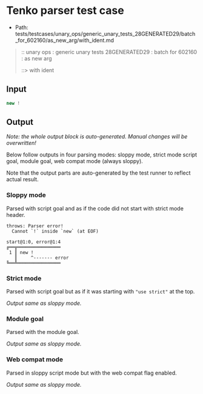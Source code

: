 # Tenko parser test case

- Path: tests/testcases/unary_ops/generic_unary_tests_28GENERATED29/batch_for_602160/as_new_arg/with_ident.md

> :: unary ops : generic unary tests 28GENERATED29 : batch for 602160 : as new arg
>
> ::> with ident

## Input

`````js
new !
`````

## Output

_Note: the whole output block is auto-generated. Manual changes will be overwritten!_

Below follow outputs in four parsing modes: sloppy mode, strict mode script goal, module goal, web compat mode (always sloppy).

Note that the output parts are auto-generated by the test runner to reflect actual result.

### Sloppy mode

Parsed with script goal and as if the code did not start with strict mode header.

`````
throws: Parser error!
  Cannot `!` inside `new` (at EOF)

start@1:0, error@1:4
╔══╦════════════════
 1 ║ new !
   ║     ^------- error
╚══╩════════════════

`````

### Strict mode

Parsed with script goal but as if it was starting with `"use strict"` at the top.

_Output same as sloppy mode._

### Module goal

Parsed with the module goal.

_Output same as sloppy mode._

### Web compat mode

Parsed in sloppy script mode but with the web compat flag enabled.

_Output same as sloppy mode._
